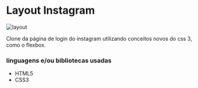# Layout Instagram

<img src= "./assets/img/instagram-layout.png" alt="layout">

Clone da página de login do instagram utilizando conceitos novos do css 3, como o flexbox.

### linguagens e/ou bibliotecas usadas
- HTML5
- CSS3
